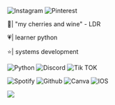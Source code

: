 ![Instagram](https://img.shields.io/badge/Instagram-E4405F?style=for-the-badge&logo=instagram&logoColor=white) 
![Pinterest](https://img.shields.io/badge/Pinterest-%23E60023.svg?&style=for-the-badge&logo=Pinterest&logoColor=white) 

🍒| "my cherries and wine" - LDR

💗| learner python

⭐| systems development



![Python](https://img.shields.io/badge/Python-ff69b4?style=for-the-badge&logo=python&logoColor=white)
![Discord](https://img.shields.io/badge/Discord-5865F2?style=for-the-badge&logo=discord&logoColor=white)
![Tik TOK](https://img.shields.io/badge/TikTok-000000?style=for-the-badge&logo=tiktok&logoColor=white)

![Spotify](https://img.shields.io/badge/Spotify-1ED760?&style=for-the-badge&logo=spotify&logoColor=white)
![Github](https://img.shields.io/badge/GitHub-FF1493?style=for-the-badge&logo=github&logoColor=white)
![Canva](https://img.shields.io/badge/Canva-%2300C4CC.svg?&style=for-the-badge&logo=Canva&logoColor=white)
![IOS](https://img.shields.io/badge/iOS-F08080?style=for-the-badge&logo=ios&logoColor=white)


![](https://hits.seeyoufarm.com/api/count/incr/badge.8B0000?url=https%3A%2F%2Fgithub.com%2F{username}1212%2Fhit-counter)

